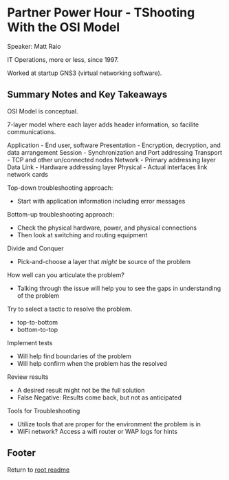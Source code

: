 # Partner Power Hour - TShooting With the OSI Model

Speaker: Matt Raio

IT Operations, more or less, since 1997.

Worked at startup GNS3 (virtual networking software).

## Summary Notes and Key Takeaways

OSI Model is conceptual.

7-layer model where each layer adds header information, so facilite communications.

Application - End user, software
Presentation - Encryption, decryption, and data arrangement
Session - Synchronization and Port addressing
Transport - TCP and other un/connected nodes
Network - Primary addressing layer
Data Link - Hardware addressing layer
Physical - Actual interfaces link network cards

Top-down troubleshooting approach:

- Start with application information including error messages

Bottom-up troubleshooting approach:

- Check the physical hardware, power, and physical connections
- Then look at switching and routing equipment

Divide and Conquer

- Pick-and-choose a layer that *might* be source of the problem

How well can you articulate the problem?

- Talking through the issue will help you to see the gaps in understanding of the problem

Try to select a tactic to resolve the problem.

- top-to-bottom
- bottom-to-top

Implement tests

- Will help find boundaries of the problem
- Will help confirm when the problem has the resolved

Review results

- A desired result might not be the full solution
- False Negative: Results come back, but not as anticipated

Tools for Troubleshooting

- Utilize tools that are proper for the environment the problem is in
- WiFi network? Access a wifi router or WAP logs for hints

## Footer

Return to [root readme](../README.html)
